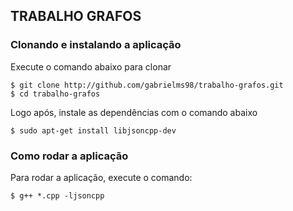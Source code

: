 ## TRABALHO GRAFOS


### Clonando e instalando a aplicação

Execute o comando abaixo para clonar
```console
$ git clone http://github.com/gabrielms98/trabalho-grafos.git
$ cd trabalho-grafos
```

Logo após, instale as dependências com o comando abaixo
```console
$ sudo apt-get install libjsoncpp-dev
```
### Como rodar a aplicação


Para rodar a aplicação, execute o comando:
```console
$ g++ *.cpp -ljsoncpp
```
